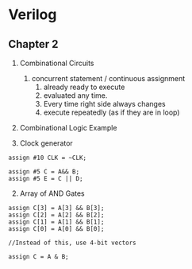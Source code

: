 # Verilog

## Chapter 2 

1. Combinational Circuits  
    1. concurrent statement / continuous assignment 
        1. already ready to execute 
        2. evaluated any time. 
        3. Every time right side always changes 
        4. execute repeatedly (as if they are in loop)

2. Combinational Logic Example 
  1. Clock generator 
  ```
  assign #10 CLK = ~CLK; 

  assign #5 C = A&& B; 
  assign #5 E = C || D;   
  ```
  2. Array of AND Gates 
  ```
  assign C[3] = A[3] && B[3];
  assign C[2] = A[2] && B[2];
  assign C[1] = A[1] && B[1];
  assign C[0] = A[0] && B[0];
  
  //Instead of this, use 4-bit vectors 
  
  assign C = A & B;
  

